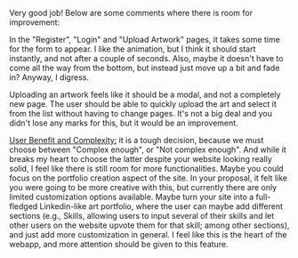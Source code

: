 Very good job! Below are some comments where there is room for improvement:

In the "Register", "Login" and "Upload Artwork" pages, it takes some time for the form to appear. I like the animation, but I think it should start instantly, and not after a couple of seconds. Also, maybe it doesn't have to come all the way from the bottom, but instead just move up a bit and fade in? Anyway, I digress.

Uploading an artwork feels like it should be a modal, and not a completely new page. The user should be able to quickly upload the art and select it from the list without having to change pages. It's not a big deal and you didn't lose any marks for this, but it would be an improvement.

<ins>User Benefit and Complexity:</ins> it is a tough decision, because we must choose between "Complex enough", or "Not complex enough". And while it breaks my heart to choose the latter despite your website looking really solid, I feel like there is still room for more functionalities. Maybe you could focus on the portfolio creation aspect of the site. In your proposal, it felt like you were going to be more creative with this, but currently there are only limited customization options available. Maybe turn your site into a full-fledged Linkedin-like art portfolio, where the user can maybe add different sections (e.g., Skills, allowing users to input several of their skills and let other users on the website upvote them for that skill; among other sections), and just add more customization in general. I feel like this is the heart of the webapp, and more attention should be given to this feature.
